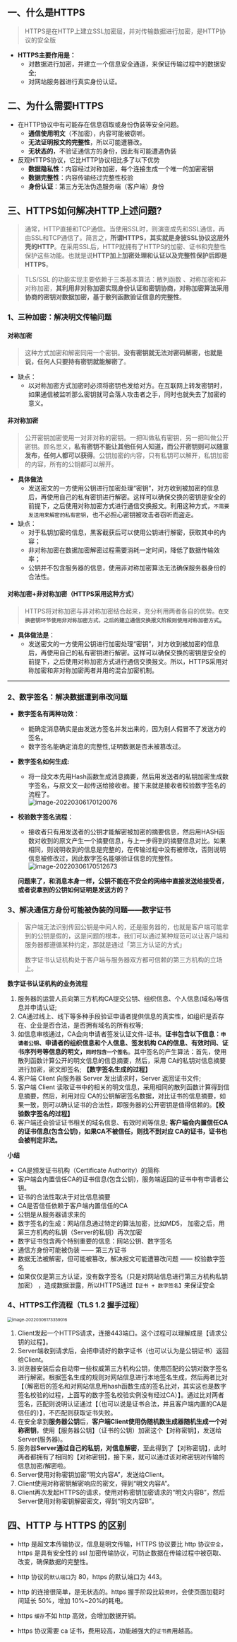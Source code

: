 ## 一、什么是HTTPS

> HTTPS是在HTTP上建立SSL加密层，并对传输数据进行加密，是HTTP协议的安全版

* **HTTPS主要作用是：**
  * 对数据进行加密，并建立一个信息安全通道，来保证传输过程中的数据安全;
  * 对网站服务器进行真实身份认证。

## 二、为什么需要HTTPS

* 在HTTP协议中有可能存在信息窃取或身份伪装等安全问题。
  * **通信使用明文**（不加密），内容可能被窃听。
  * **无法证明报文的完整性**，所以可能遭篡改。
  * **无状态的**，不验证通信方的身份，因此有可能遭遇伪装
* 反观HTTPS协议，它比HTTP协议相比多了以下优势
  * **数据隐私性**：内容经过对称加密，每个连接生成一个唯一的加密密钥
  * **数据完整性**：内容传输经过完整性校验
  * **身份认证**：第三方无法伪造服务端（客户端）身份

## 三、HTTPS如何解决HTTP上述问题?

> 通常，HTTP直接和TCP通信。当使用SSL时，则演变成先和SSL通信，再由SSL和TCP通信了。简言之，**所谓HTTPS，其实就是身披SSL协议这层外壳的HTTP**。在采用SSL后，HTTP就拥有了HTTPS的加密、证书和完整性保护这些功能。也就是说**HTTP加上加密处理和认证以及完整性保护后即是HTTPS**。

> TLS/SSL 的功能实现主要依赖于三类基本算法：散列函数 、对称加密和非对称加密，**其利用非对称加密实现身份认证和密钥协商，对称加密算法采用协商的密钥对数据加密，基于散列函数验证信息的完整性**。

### 1、三种加密：解决明文传输问题

#### 对称加密

> 这种方式加密和解密同用一个密钥。**没有密钥就无法对密码解密，也就是说，任何人只要持有密钥就能解密了**。

* 缺点：
  * 以对称加密方式加密时必须将密钥也发给对方。在互联网上转发密钥时，如果通信被监听那么密钥就可会落人攻击者之手，同时也就失去了加密的意义。

#### 非对称加密

> 公开密钥加密使用一对非对称的密钥。一把叫做私有密钥，另一把叫做公开密钥。顾名思义，**私有密钥不能让其他任何人知道，而公开密钥则可以随意发布，任何人都可以获得**。公钥加密的内容，只有私钥可以解开，私钥加密的内容，所有的公钥都可以解开。

* **具体做法**
  * 发送密文的一方使用公钥进行加密处理“密钥”，对方收到被加密的信息后，再使用自己的私有密钥进行解密。这样可以确保交换的密钥是安全的前提下，之后使用对称加密方式进行通信交换报文。利用这种方式，`不需要发送用来解密的私有密钥`，也不必担心密钥被攻击者窃听而盗走。
* 缺点：
  * 对于私钥加密的信息，黑客截获后可以使用公钥进行解密，获取其中的内容；
  * 非对称加密在数据加密解密过程需要消耗一定时间，降低了数据传输效率；
  * 公钥并不包含服务器的信息，使用非对称加密算法无法确保服务器身份的合法性。

#### 对称加密+非对称加密（HTTPS采用这种方式）

> HTTPS将对称加密与非对称加密结合起来，充分利用两者各自的优势。**`在交换密钥环节使用非对称加密方式，之后的建立通信交换报文阶段则使用对称加密方式`。**

* **具体做法是**：
  * 发送密文的一方使用公钥进行加密处理“密钥”，对方收到被加密的信息后，再使用自己的私有密钥进行解密。这样可以确保交换的密钥是安全的前提下，之后使用对称加密方式进行通信交换报文。所以，HTTPS采用对称加密和非对称加密两者并用的混合加密机制。

---



### 2、数字签名：解决数据遭到串改问题

* **数字签名有两种功效**：

  - 能确定消息确实是由发送方签名并发出来的，因为别人假冒不了发送方的签名。
  - 数字签名能确定消息的完整性,证明数据是否未被篡改过。

* **数字签名如何生成:**

  * 将一段文本先用Hash函数生成消息摘要，然后用发送者的私钥加密生成数字签名，与原文文一起传送给接收者。接下来就是接收者校验数字签名的流程了。<br>![image-20220306170120076](image-20220306170120076.png)

* **校验数字签名流程**：

  * 接收者只有用发送者的公钥才能解密被加密的摘要信息，然后用HASH函数对收到的原文产生一个摘要信息，与上一步得到的摘要信息对比。如果相同，则说明收到的信息是完整的，在传输过程中没有被修改，否则说明信息被修改过，因此数字签名能够验证信息的完整性。<br>![image-20220306170512673](image-20220306170512673.png)

  **问题来了，和消息本身一样，公钥不能在不安全的网络中直接发送给接受者，或者说拿到的公钥如何证明是发送方的？**

### 3、解决通信方身份可能被伪装的问题——数字证书

> 客户端无法识别传回公钥是中间人的，还是服务器的，也就是客户端可能拿到的公钥是假的，这是问题的根本，我们可以通过某种规范可以让客户端和服务器都遵循某种约定，那就是通过「第三方认证的方式」
>
> 数字证书认证机构处于客户端与服务器双方都可信赖的第三方机构的立场上。

**数字证书认证机构的业务流程**

1. 服务器的运营人员向第三方机构CA提交公钥、组织信息、个人信息(域名)等信息并申请认证;
2. CA通过线上、线下等多种手段验证申请者提供信息的真实性，如组织是否存在、企业是否合法，是否拥有域名的所有权等;
3. 如信息审核通过，CA会向申请者签发认证文件-证书。**证书包含以下信息：`申请者公钥`、申请者的组织信息和个人信息、签发机构 CA的信息、有效时间、证书序列号等信息的明文，`同时包含一个签名`**。其中签名的产生算法：首先，使用散列函数计算公开的明文信息的信息摘要，然后，采用 CA的私钥对信息摘要进行加密，密文即签名; **【数字签名生成的过程】**
4. 客户端 Client 向服务器 Server 发出请求时，Server 返回证书文件;
5. 客户端 Client 读取证书中的相关的明文信息，采用相同的散列函数计算得到信息摘要，然后，利用对应 CA的公钥解密签名数据，对比证书的信息摘要，如果一致，则可以确认证书的合法性，即服务器的公开密钥是值得信赖的。**【校验数字签名的过程】**
6. 客户端还会验证证书相关的域名信息、有效时间等信息; **客户端会内置信任CA的证书信息(包含公钥)，如果CA不被信任，则找不到对应 CA的证书，证书也会被判定非法。**

**小结**

- CA是颁发证书机构（Certificate Authority）的简称
- 客户端会内置信任CA的证书信息(包含公钥)，服务端返回的证书中有申请者公钥。
- 证书的合法性取决于对比信息摘要
- CA是否信任依赖于客户端内置信任的CA
- 公钥是从服务器请求来的
- 数字签名的生成：网站信息通过特定的算法加密，比如MD5， 加密之后，用第三方机构的私钥（Server的私钥）再次加密
- 数字证书包含两个特别重要的信息：网站公钥、数字签名
- 通信方身份可能被伪装 —— 第三方证书
- 数据无法被解密，但可能被篡改，解决报文可能遭篡改问题 —— 校验数字签名
- 如果仅仅是第三方认证，没有数字签名（只是对网站信息进行第三方机构私钥加密） ，造成数据泄露，所以HTTPS通过`【证书 + 数字签名】`来保证安全

### 4、HTTPS工作流程（TLS 1.2 握手过程）

<img src="image-20220306173359016.png" alt="image-20220306173359016" style="zoom:67%;" />

1. Client发起一个HTTPS请求，连接443端口。这个过程可以理解成是【请求公钥的过程】。
2. Server端收到请求后，会把申请好的数字证书（也可以认为是公钥证书）返回给Client。
3. 浏览器安装后会自动带一些权威第三方机构公钥，使用匹配的公钥对数字签名进行解密。根据签名生成的规则对网站信息进行本地签名生成，然后两者比对【（解密后的签名和对网站信息用hash函数生成的签名比对，其实这也是数字签名校验的过程，上面写的数字签名校验实例没有经过CA）】。通过比对两者签名，匹配则说明认证通过【（也可以说是证书合法，并且客户端内置的CA是信任的）】，不匹配则获取证书失败。
4. 在安全拿到**服务器公钥**后，**客户端Client使用伪随机数生成器随机生成一个对称密钥**，使用【服务器公钥】（证书的公钥）加密这个【对称密钥】，发送给Server(服务器)。
5. 服务器**Server通过自己的私钥，对信息解密**，至此得到了【对称密钥】，此时两者都拥有了相同的【对称密钥】，接下来，就可以通过该对称密钥对传输的信息加密/解密啦。
6. Server使用对称密钥加密“明文内容A”，发送给Client。
7. Client使用对称密钥解密响应的密文，得到“明文内容A”。
8. Client再次发起HTTPS的请求，使用对称密钥加密请求的“明文内容B”，然后Server使用对称密钥解密密文，得到“明文内容B”。

## 四、HTTP 与 HTTPS 的区别

- http 是超文本传输协议，信息是明文传输，HTTPS 协议要比 http 协议`安全`，https 是具有安全性的 ssl 加密传输协议，可防止数据在传输过程中被窃取、改变，确保数据的完整性。

- http 协议的`默认端口`为 80，https 的默认端口为 443。

- http 的连接很简单，是无状态的。https 握手阶段比较`费时`，会使页面加载时间延长 50%，增加 10%~20%的耗电。

- https `缓存`不如 http 高效，会增加数据开销。

- https 协议需要 ca 证书，费用较高，功能越强大的`证书费`用越高。

  